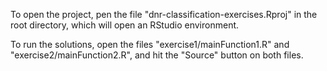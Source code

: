 To open the project, pen the file "dnr-classification-exercises.Rproj" in the root directory, which will open an RStudio environment.

To run the solutions, open the files "exercise1/mainFunction1.R" and "exercise2/mainFunction2.R", and hit the "Source" button on both files. 
